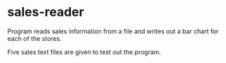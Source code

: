 # sales-reader

Program reads sales information from a file and writes out a bar chart for each of the stores.

Five sales text files are given to test out the program.
